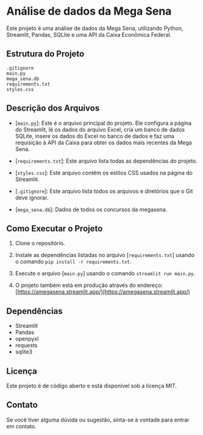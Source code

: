# Análise de dados da Mega Sena

Este projeto é uma análise de dados da Mega Sena, utilizando Python, Streamlit, Pandas, SQLite e uma API da Caixa Econômica Federal.

## Estrutura do Projeto

```
.gitignore
main.py
mega_sena.db
requirements.txt
styles.css
```

## Descrição dos Arquivos

- \[``main.py``\]: Este é o arquivo principal do projeto. Ele configura a página do Streamlit, lê os dados do arquivo Excel, cria um banco de dados SQLite, insere os dados do Excel no banco de dados e faz uma requisição à API da Caixa para obter os dados mais recentes da Mega Sena.

- \[``requirements.txt``\]: Este arquivo lista todas as dependências do projeto.

- \[``styles.css``\]: Este arquivo contém os estilos CSS usados na página do Streamlit.

- \[``.gitignore``\]: Este arquivo lista todos os arquivos e diretórios que o Git deve ignorar.

- \[``mega_sena.db``\]: Dados de todos os concursos da megasena.



## Como Executar o Projeto

1. Clone o repositório.

2. Instale as dependências listadas no arquivo \[``requirements.txt``\] usando o comando `pip install -r requirements.txt`.

3. Execute o arquivo \[``main.py``\] usando o comando `streamlit run main.py`.

4. O projeto também está em produção através do endereço: [https://amegasena.streamlit.app/](https://amegasena.streamlit.app/)

## Dependências

- Streamlit
- Pandas
- openpyxl
- requests
- sqlite3

## Licença

Este projeto é de código aberto e está disponível sob a licença MIT.

## Contato

Se você tiver alguma dúvida ou sugestão, sinta-se à vontade para entrar em contato.
